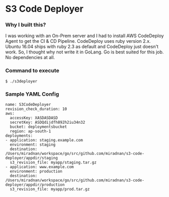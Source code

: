 # S3 Code Deployer

### Why I built this?
I was working with an On-Prem server and I had to install AWS CodeDeploy Agent to get the CI & CD Pipeline.
CodeDeploy uses ruby version 2.x. Ubuntu 16.04 ships with ruby 2.3 as default and CodeDeploy just doesn't work.
So, I thought why not write it in GoLang. Go is best suited for this job. No dependencies at all.

### Command to execute
```
$ ./s3deployer
```

### Sample YAML Config
```
name: S3CodeDeployer
revision_check_duration: 10
aws:
  accessKey: XASDASDASD
  secretKey: ASDQdijdfh892h2iu34n32
  bucket: deploymentsbucket
  region: ap-south-1
deployments:
- application: staging.example.com
  environment: staging
  destination: /Users/miradnan/workspace/go/src/github.com/miradnan/s3-code-deployer/appdir/staging
  s3_revision_file: myapp/staging.tar.gz
- application: www.example.com
  environment: production
  destination: /Users/miradnan/workspace/go/src/github.com/miradnan/s3-code-deployer/appdir/production
  s3_revision_file: myapp/prod.tar.gz
```